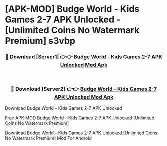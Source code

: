 # [APK-MOD] Budge World - Kids Games 2-7 APK Unlocked - [Unlimited Coins No Watermark Premium] s3vbp



<div align="center">
<h3>🔴 Download [Server1] 👉👉 <a href="https://momento.my/?title=Budge_World_-_Kids_Games_2-7_APK_Unlocked">Budge World - Kids Games 2-7 APK Unlocked Mod Apk</a></h3><br>

<h3>🔴 Download [Server2] 👉👉 <a href="https://momento.my/?title=Budge_World_-_Kids_Games_2-7_APK_Unlocked">Budge World - Kids Games 2-7 APK Unlocked Mod Apk</a></h3>
</div>



Download Budge World - Kids Games 2-7 APK Unlocked 

Free APK MOD Budge World - Kids Games 2-7 APK Unlocked [Unlimited Coins No Watermark Premium]

Download Budge World - Kids Games 2-7 APK Unlocked [Unlimited Coins No Watermark Premium] Mod For Android
